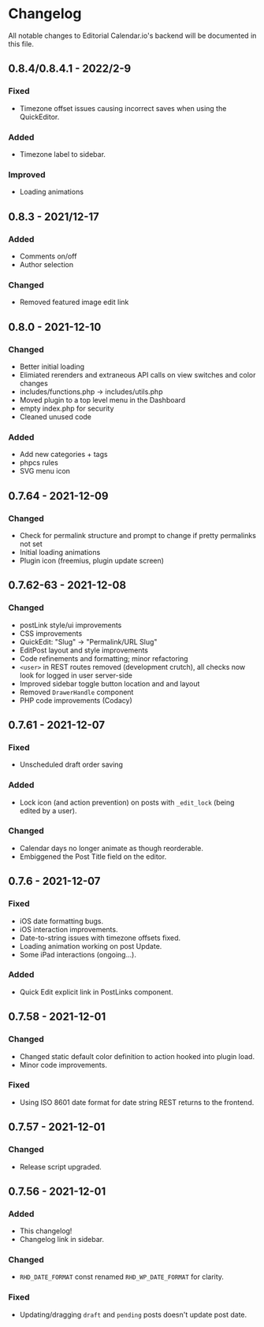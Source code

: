 # Changelog

All notable changes to Editorial Calendar.io's backend will be documented in this file.

## 0.8.4/0.8.4.1 - 2022/2-9

### Fixed

- Timezone offset issues causing incorrect saves when using the QuickEditor.

### Added

- Timezone label to sidebar.

### Improved

- Loading animations

## 0.8.3 - 2021/12-17

### Added

- Comments on/off
- Author selection

### Changed

- Removed featured image edit link

## 0.8.0 - 2021-12-10

### Changed

- Better initial loading
- Elimiated rerenders and extraneous API calls on view switches and color changes
- includes/functions.php -> includes/utils.php
- Moved plugin to a top level menu in the Dashboard
- empty index.php for security
- Cleaned unused code

### Added

- Add new categories + tags
- phpcs rules
- SVG menu icon

## 0.7.64 - 2021-12-09

### Changed

- Check for permalink structure and prompt to change if pretty permalinks not set
- Initial loading animations
- Plugin icon (freemius, plugin update screen)

## 0.7.62-63 - 2021-12-08

### Changed

- postLink style/ui improvements
- CSS improvements
- QuickEdit: "Slug" -> "Permalink/URL Slug"
- EditPost layout and style improvements
- Code refinements and formatting; minor refactoring
- `<user>` in REST routes removed (development crutch), all checks now look for logged in user server-side
- Improved sidebar toggle button location and and layout
- Removed `DrawerHandle` component
- PHP code improvements (Codacy)

## 0.7.61 - 2021-12-07

### Fixed

- Unscheduled draft order saving

### Added

- Lock icon (and action prevention) on posts with `_edit_lock` (being edited by a user).

### Changed

- Calendar days no longer animate as though reorderable.
- Embiggened the Post Title field on the editor.

## 0.7.6 - 2021-12-07

### Fixed

- iOS date formatting bugs.
- iOS interaction improvements.
- Date-to-string issues with timezone offsets fixed.
- Loading animation working on post Update.
- Some iPad interactions (ongoing...).

### Added

- Quick Edit explicit link in PostLinks component.

## 0.7.58 - 2021-12-01

### Changed

- Changed static default color definition to action hooked into plugin load.
- Minor code improvements.

### Fixed

- Using ISO 8601 date format for date string REST returns to the frontend.

## 0.7.57 - 2021-12-01

### Changed

- Release script upgraded.

## 0.7.56 - 2021-12-01

### Added

- This changelog!
- Changelog link in sidebar.

### Changed

- `RHD_DATE_FORMAT` const renamed `RHD_WP_DATE_FORMAT` for clarity.

### Fixed

- Updating/dragging `draft` and `pending` posts doesn't update post date.
